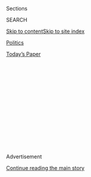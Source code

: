 <div id="app">

<div>

<div>

<div>

<div class="NYTAppHideMasthead css-1q2w90k e1suatyy0">

<div class="section css-ui9rw0 e1suatyy2">

<div class="css-eph4ug er09x8g0">

<div class="css-6n7j50">

</div>

<span class="css-1dv1kvn">Sections</span>

<div class="css-10488qs">

<span class="css-1dv1kvn">SEARCH</span>

</div>

[Skip to content](#site-content)[Skip to site
index](#site-index)

</div>

<div id="masthead-section-label" class="css-1wr3we4 eaxe0e00">

[Politics](https://www.nytimes.com/section/politics)

</div>

<div class="css-10698na e1huz5gh0">

</div>

</div>

<div id="masthead-bar-one" class="section hasLinks css-15hmgas e1csuq9d3">

<div class="css-uqyvli e1csuq9d0">

</div>

<div class="css-1uqjmks e1csuq9d1">

</div>

<div class="css-9e9ivx">

[](https://myaccount.nytimes.com/auth/login?response_type=cookie&client_id=vi)

</div>

<div class="css-1bvtpon e1csuq9d2">

[Today’s
Paper](https://www.nytimes.com/section/todayspaper)

</div>

</div>

</div>

</div>

<div data-aria-hidden="false">

<div id="site-content" data-role="main">

<div>

<div class="css-1aor85t" style="opacity:0.000000001;z-index:-1;visibility:hidden">

<div class="css-1hqnpie">

<div class="css-epjblv">

<span class="css-17xtcya">[Politics](/section/politics)</span><span class="css-x15j1o">|</span><span class="css-fwqvlz">Trump’s
Plans on Businesses May Fall
Short</span>

</div>

<div class="css-k008qs">

<div class="css-1iwv8en">

<span class="css-18z7m18"></span>

<div>

</div>

</div>

<span class="css-1n6z4y">https://nyti.ms/2jvBmWm</span>

<div class="css-1705lsu">

<div class="css-4xjgmj">

<div class="css-4skfbu" data-role="toolbar" data-aria-label="Social Media Share buttons, Save button, and Comments Panel with current comment count" data-testid="share-tools">

  - 
  - 
  - 
  - 
    
    <div class="css-6n7j50">
    
    </div>

  - 
  - 

</div>

</div>

</div>

</div>

</div>

</div>

<div class="css-13pd83m">

</div>

<div id="top-wrapper" class="css-1sy8kpn">

<div id="top-slug" class="css-l9onyx">

Advertisement

</div>

[Continue reading the main
story](#after-top)

<div class="ad top-wrapper" style="text-align:center;height:100%;display:block;min-height:250px">

<div id="top" class="place-ad" data-position="top" data-size-key="top">

</div>

</div>

<div id="after-top">

</div>

</div>

<div id="sponsor-wrapper" class="css-1hyfx7x">

<div id="sponsor-slug" class="css-19vbshk">

Supported by

</div>

[Continue reading the main
story](#after-sponsor)

<div id="sponsor" class="ad sponsor-wrapper" style="text-align:center;height:100%;display:block">

</div>

<div id="after-sponsor">

</div>

</div>

<div class="css-1vkm6nb ehdk2mb0">

# Trump’s Plans on Businesses May Fall Short

</div>

<div class="css-79elbk" data-testid="photoviewer-wrapper">

<div class="css-z3e15g" data-testid="photoviewer-wrapper-hidden">

</div>

<div class="css-1a48zt4 ehw59r15" data-testid="photoviewer-children">

![<span class="css-16f3y1r e13ogyst0" data-aria-hidden="true">President-elect
Donald J. Trump and his son Donald Trump Jr. at a news conference on
Wednesday in Trump Tower in
Manhattan.</span><span class="css-cnj6d5 e1z0qqy90" itemprop="copyrightHolder"><span class="css-1ly73wi e1tej78p0">Credit...</span><span><span>Sam
Hodgson for The New York
Times</span></span></span>](https://static01.nyt.com/images/2017/01/12/us/12conflict-ALTALT/12conflict-ALTALT-articleLarge.jpg?quality=75&auto=webp&disable=upscale)

</div>

</div>

<div class="css-xt80pu e12qa4dv0">

<div class="css-18e8msd">

<div class="css-vp77d3 epjyd6m0">

<div class="css-1baulvz">

By [<span class="css-1baulvz" itemprop="name">Susanne
Craig</span>](http://www.nytimes.com/by/susanne-craig) and
[<span class="css-1baulvz last-byline" itemprop="name">Eric
Lipton</span>](http://www.nytimes.com/by/eric-lipton)

</div>

</div>

  - Jan. 11,
    2017

  - 
    
    <div class="css-4xjgmj">
    
    <div class="css-d8bdto" data-role="toolbar" data-aria-label="Social Media Share buttons, Save button, and Comments Panel with current comment count" data-testid="share-tools">
    
      - 
      - 
      - 
      - 
        
        <div class="css-6n7j50">
        
        </div>
    
      - 
      - 
    
    </div>
    
    </div>

</div>

</div>

<div class="section meteredContent css-1r7ky0e" name="articleBody" itemprop="articleBody">

<div class="css-1fanzo5 StoryBodyCompanionColumn">

<div class="css-53u6y8">

President-elect Donald J. Trump said Wednesday that he would place his
vast business empire in a trust controlled by his two oldest sons and
take other steps in an attempt to remove any suggestion of a conflict of
interest with his decisions as president. But he said he would not sell
his holdings.

Hours later, the government’s top ethics monitor said the plan was
wholly inadequate and would leave the president vulnerable to
“suspicions of corruption.”

The [unusual public
criticism](https://www.documentcloud.org/documents/3280275-Remarks-of-W-M-Shaub-Jr.html "Mr. Shaub's remarks.")
from Walter M. Shaub Jr., director of the Office of Government Ethics,
followed Mr. Trump’s most detailed explanation yet of his plans to
distance himself from the global business operations of the Trump
Organization. No modern president has entered the White House with such
a complicated array of holdings.

The steps Mr. Trump outlined include turning over to the United States
Treasury any profits received at his hotels from foreign government
clients. An ethics officer and, separately, a chief compliance counsel
will be appointed at the Trump Organization to watch its operations and
ensure that it is not receiving special terms, payment or favors as a
result of its ties to Mr. Trump, even as the organization is managed by
a trust controlled by his two oldest sons and a longtime legal
associate.

</div>

</div>

<div class="css-1fanzo5 StoryBodyCompanionColumn">

<div class="css-53u6y8">

Sheri A. Dillon, a [longtime
lawyer](https://www.donaldjtrump.com/press-releases/donald-j.-trumps-u.s.-federal-income-tax-returns "News release.")
for the Trump Organization, said that many of the alternatives ethics
lawyers have advocated, such as selling off Mr. Trump’s business assets
entirely or putting them in a blind trust that would be managed by an
independent party, were not practical. Pointing out flaws in a blind
trust, she said, “President Trump can’t unknow he owns Trump Tower, and
the press will make sure that any new developments at the Trump
Organization are well
publicized.”

</div>

</div>

<div class="css-1sngw6j">

[](https://www.nytimes.com/interactive/2017/01/11/us/politics/trump-conflicts-of-interest.html)

<div class="css-1eoytci">

![](https://static01.nyt.com/images/2017/01/11/us/politics/trump-conflicts-of-interest/trump-conflicts-of-interest-square640.gif)

</div>

<div class="css-1rha1bf">

## Remarks of Office of Government Ethics Director Walter M. Shaub Jr.

Mr. Shaub made clear that he believes Mr. Trump's plan for avoiding the
appearance of conflicts of interest as president is inadequate.

</div>

</div>

<div class="css-1fanzo5 StoryBodyCompanionColumn">

<div class="css-53u6y8">

In addition, she said, the price of a sale of assets would draw
scrutiny, and Mr. Trump would still be owed royalties.

The president-elect, speaking at a news conference Wednesday in Trump
Tower, repeated his view, expressed shortly after his election, that as
president, he will be exempt from conflict of interest laws that apply
to all other federal employees except the vice president. But he and his
legal team said he would still take voluntary steps to avoid even a
perception of a conflict, such as the appearance that a decision he made
as president might benefit one of his business ventures.

But Mr. Trump and his advisers would not release basic information about
this plan. Mr. Trump has filed information with the federal government
that indicates he is worth [at least $1.5
billion](http://www.nytimes.com/2016/05/19/us/politics/donald-trump-money.html "Times article."),
but that information has not been independently verified, and the value
of the assets being transferred into the trust is not known.

</div>

</div>

<div class="css-1fanzo5 StoryBodyCompanionColumn">

<div class="css-53u6y8">

Mr. Trump’s representatives also would not release the names of people
who stand to benefit from any profits the trust generates, or say
whether Mr. Trump would be able to reverse the transaction. On
Wednesday, Mr. Trump rebuffed a renewed call to release his tax returns,
which presidents have done for decades and which would show how much
profit he makes from his business endeavors, including golf courses,
marketing deals and commercial office space.

[Mr.
Shaub](https://www.oge.gov/Web/OGE.nsf/Organization/Senior%20Leadership "About Mr. Shaub."),
who was appointed by President Obama, said that he did not believe
selling assets was too high a price to pay to be president, and that Mr.
Trump must divest them in order to avoid conflicts of interest.

“We can’t risk creating the perception that government leaders would use
their official positions for profit,” said Mr. Shaub, whose office
establishes ethical standards for 2.7 million civilian employees in the
White House and more than 130 executive branch agencies. “I appreciate
that divestiture can be costly. But the president-elect would not be
alone in making that
sacrifice.”

</div>

</div>

<div class="css-1sngw6j">

[](https://www.nytimes.com/interactive/2016/12/01/us/politics/trump-conflict-of-interests.html)

<div class="css-1eoytci">

![](https://static01.nyt.com/images/2016/12/01/us/politics/trump-conflict-of-interests-1480568444610/trump-conflict-of-interests-1480568444610-videoLarge-v2.png)

</div>

<div class="css-1rha1bf">

## The Array of Conflicts of Interest Facing the Trump Presidency

Donald J. Trump’s global business empire will create an unprecedented
number of conflicts of interest for a United States president, experts
say.

</div>

</div>

<div class="css-1fanzo5 StoryBodyCompanionColumn">

<div class="css-53u6y8">

He criticized Mr. Trump’s decision to put his assets into a trust
instead of under the far stricter control of an independent manager,
known as a blind trust.

“The only thing this has in common with a blind trust is the label,
‘trust,’” Mr. Shaub said during an unusual news conference Wednesday
at the Brookings Institution, a policy research center in Washington.
“His sons are still running the businesses, and, of course, he knows
what he owns.”

Even some Republican ethics experts questioned how far Mr. Trump had
gone to confront the many ethical issues he faces. They noted, for
example, that Mr. Trump had not promised to prohibit communication
between federal employees and anyone at the Trump Organization, or his
current or future business partners.

</div>

</div>

<div class="css-1fanzo5 StoryBodyCompanionColumn">

<div class="css-53u6y8">

“If you don’t have a real firewall, outsiders will view doing business
with the Trump Organization as a way to gain access to the
administration or to influence it,” said Matthew T. Sanderson, a
Washington lawyer who worked on the Republican presidential campaigns of
John McCain, Rand Paul and Rick Perry.

In fact, Mr. Trump and his legal advisers seemed on Wednesday to revise
a promise that the president-elect [had made on
Twitter](https://twitter.com/realdonaldtrump/status/808529888630239232 "Twitter post.")
in December: that there would be “no new deals” by his company while he
was in the White House.

Now, his legal team said, this standard will apply only to foreign
deals. Ms. Dillon said the Trump Organization had canceled about 30
pending deals, costing it millions of dollars. But the company will
continue to look for new business opportunities — be it hotels, golf
courses or other ventures — within the United States at a time when the
Trump Organization brand has an unrivaled
profile.

</div>

</div>

<div style="max-width:100%;margin:0 auto">

<div class="css-17dprlf" data-id="100000004799217" data-slug="news-tips-article-promo" style="max-width:580px">

</div>

</div>

<div class="css-1fanzo5 StoryBodyCompanionColumn">

<div class="css-53u6y8">

Instead, the Trump enterprise will clear new transactions with an ethics
adviser to be named by the president-elect in the coming days. That
person will vet the deals for potential conflicts, using a standard that
Mr. Trump’s advisers said had not yet been determined. A spokeswoman for
Mr. Trump said he had always intended the “no new deals” promise to
apply only to foreign deals.

The influence Mr. Trump will have over foreign and domestic policy as
president has raised questions about whether American policy [could
affect his bottom
line](http://www.nytimes.com/interactive/2016/12/01/us/politics/trump-conflict-of-interests.html "Times interactive.").
For instance, he will oversee the regulation of banks, some of which
lend money to his company, and he will have frequent contact with
foreign heads of state, including some who run countries where the Trump
Organization does business.

He has consistently used his position to showcase his real estate
properties, inviting dignitaries and cabinet hopefuls to visit him at
his golf club in Westchester County, N.Y., and his Mar-a-Lago resort in
Palm Beach, Fla.

</div>

</div>

<div class="css-1fanzo5 StoryBodyCompanionColumn">

<div class="css-53u6y8">

And the business offers have been flowing in, Mr. Trump says. His
lawyers said his company had canceled 30 deals as he prepares to take
office, and last weekend, Mr. Trump said he had turned down a $2 billion
deal in Dubai.

“I don’t want to take advantage of something,” Mr. Trump said.

The Dubai offer came from Damac, a major developer in the Persian Gulf
region that is building the Trump International Golf Club, Dubai, and an
adjacent luxury housing development.

Mr. Trump and his legal team appeared to be particularly sensitive to
the suggestion that Mr. Trump might violate the so-called [emoluments
clause](https://www.nytimes.com/2016/11/21/us/politics/donald-trump-conflict-of-interest.html "Times article.")
of the Constitution, which prohibits federal employees from taking any
“present, emolument, office or title, of any kind whatever, from any
king, prince or foreign state.”

Ms. Dillon, the Trump Organization lawyer, who works for the Washington
firm Morgan Lewis, said the clause, in her view, did not apply to
market-value transactions such as a foreign government’s paying a hotel
bill. But to address the issue, the organization plans to donate to the
federal government the “profits” derived from any payments from foreign
governments to hotels it owns. Representatives of the organization did
not reply when asked how this calculation would be made or whether a
public accounting of the payments would be provided.

But Trump Organization officials said this agreement would not apply to
golf courses or other businesses. That means Mr. Trump could still
benefit from payments by foreign governments, critics said.

Erwin Chemerinsky, dean of the University of California, Irvine School
of Law, also said the plan to turn over profits from foreign government
payments to Mr. Trump’s hotels was not sufficient to eliminate the
constitutional issue.

</div>

</div>

<div class="css-1fanzo5 StoryBodyCompanionColumn">

<div class="css-53u6y8">

“As soon as he receives the payment, he will have benefited, even if he
later decides to give it away,” Mr. Chemerinsky said. “This will mean he
will have violated a provision of the Constitution.”

Separately, Mr. Trump’s daughter Ivanka said [on her Facebook
page](https://www.facebook.com/IvankaTrump/posts/10154998180397682 "Facebook post.")
that she was both separating herself from the Trump Organization and
turning over management of her brand of handbags, jewelry, shoes and
other accessories to another executive.

But ethics experts said the family might have figured out a way to
accelerate the growth of their business while taking modest steps to
separate themselves from the day-to-day operations.

“It’s hard to imagine anything she could do to help the brand more than
simply being a part of the White House apparatus,” Robert Weissman,
president of Public Citizen, a liberal nonprofit, said of Ivanka Trump.
“The only solution for all of this is for them to divest — and that
does not include handing it to another family member.”

</div>

</div>

</div>

<div>

</div>

<div>

</div>

<div>

</div>

<div>

<div id="bottom-wrapper" class="css-1ede5it">

<div id="bottom-slug" class="css-l9onyx">

Advertisement

</div>

[Continue reading the main
story](#after-bottom)

<div id="bottom" class="ad bottom-wrapper" style="text-align:center;height:100%;display:block;min-height:90px">

</div>

<div id="after-bottom">

</div>

</div>

</div>

</div>

</div>

## Site Index

<div>

</div>

## Site Information Navigation

  - [© <span>2020</span> <span>The New York Times
    Company</span>](https://help.nytimes.com/hc/en-us/articles/115014792127-Copyright-notice)

<!-- end list -->

  - [NYTCo](https://www.nytco.com/)
  - [Contact
    Us](https://help.nytimes.com/hc/en-us/articles/115015385887-Contact-Us)
  - [Work with us](https://www.nytco.com/careers/)
  - [Advertise](https://nytmediakit.com/)
  - [T Brand Studio](http://www.tbrandstudio.com/)
  - [Your Ad
    Choices](https://www.nytimes.com/privacy/cookie-policy#how-do-i-manage-trackers)
  - [Privacy](https://www.nytimes.com/privacy)
  - [Terms of
    Service](https://help.nytimes.com/hc/en-us/articles/115014893428-Terms-of-service)
  - [Terms of
    Sale](https://help.nytimes.com/hc/en-us/articles/115014893968-Terms-of-sale)
  - [Site
    Map](https://spiderbites.nytimes.com)
  - [Help](https://help.nytimes.com/hc/en-us)
  - [Subscriptions](https://www.nytimes.com/subscription?campaignId=37WXW)

</div>

</div>

</div>

</div>
